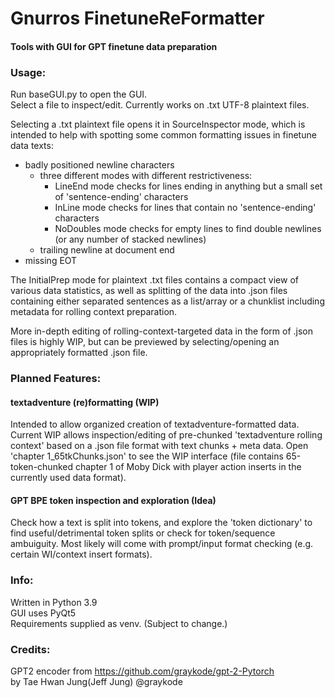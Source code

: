 # Gnurros FinetuneReFormatter
#### Tools with GUI for GPT finetune data preparation  

### Usage:

Run baseGUI.py to open the GUI.  
Select a file to inspect/edit. Currently works on .txt UTF-8 plaintext files.  

Selecting a .txt plaintext file opens it in SourceInspector mode, which is intended to help with spotting some common formatting issues in finetune data texts:  
- badly positioned newline characters
  - three different modes with different restrictiveness:
    - LineEnd mode checks for lines ending in anything but a small set of 'sentence-ending' characters
    - InLine mode checks for lines that contain no 'sentence-ending' characters
    - NoDoubles mode checks for empty lines to find double newlines (or any number of stacked newlines)
  - trailing newline at document end
- missing EOT

The InitialPrep mode for plaintext .txt files contains a compact view of various data statistics, as well as splitting of the data into .json files containing either separated sentences as a list/array or a chunklist including metadata for rolling context preparation.  

More in-depth editing of rolling-context-targeted data in the form of .json files is highly WIP, but can be previewed by selecting/opening an appropriately formatted .json file.   

### Planned Features:
#### textadventure (re)formatting (WIP)
Intended to allow organized creation of textadventure-formatted data. Current WIP allows inspection/editing of pre-chunked 'textadventure rolling context' based on a .json file format with text chunks + meta data. Open 'chapter 1_65tkChunks.json' to see the WIP interface (file contains 65-token-chunked chapter 1 of Moby Dick with player action inserts in the currently used data format).
#### GPT BPE token inspection and exploration (Idea)
Check how a text is split into tokens, and explore the 'token dictionary' to find useful/detrimental token splits or check for token/sequence ambuiguity. Most likely will come with prompt/input format checking (e.g. certain WI/context insert formats).

### Info:
Written in Python 3.9  
GUI uses PyQt5  
Requirements supplied as venv. (Subject to change.)  

### Credits:
GPT2 encoder from https://github.com/graykode/gpt-2-Pytorch  
  by Tae Hwan Jung(Jeff Jung) @graykode
